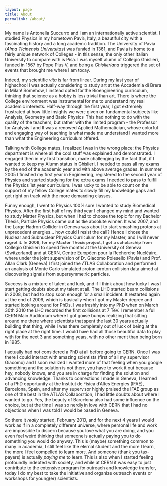 ```yaml
---
layout: page
title: About
permalink: /about/
---
```


My name is Antonella Succurro and I am an internationally active scientist. I studied Physics in my hometown Pavia, Italy, a beautiful city with a fascinating history and a long academic tradition. The University of Pavia (*Alma Ticinensis Universitas*) was funded in 1361, and Pavia is home to a fairly unique network of Colleges - in this sense, the only other Italian University to compare with is Pisa. I was myself alumn of Collegio Ghislieri, funded in 1567 by Pope Pius V, and being a *Ghislieriana* triggered the set of events that brought me where I am today.

Indeed, my scientific *vita* is far from linear. During my last year of highschool I was actually considering to study art at the Accademia di Brera in Milan! Somehow, I instead opted for the Bioengineering curriculum, thinking that science as a hobby is less trivial than art. There is where the College environment was instrumental for me to understand my real academic interests. Half-way through the first year, I got extremely frustrated at how little insights we were given on fundamental subjects like Analysis, Geometry and Basic Physics. This had nothing to do with the quality of the teachers, but rather with the limited program - the Professor for Analysis I and II was a renowed Applied Mathematician, whose colorful and engaging way of teaching is what made me understand I wanted more than what the Engineering curriculum offered.

Talking with College mates, I realized I was in the wrong place: the Physics department is where all the cool stuff was explained and demonstrated. I engaged then in my first transition, made challenging by the fact that, if I wanted to keep my Alumn status in Ghislieri, I needed to pass all my exams by the end of the academic year and with above average grades. In summer 2005 I finished my first year in Engineering, registered to the second year of Physics and started studying for the extra exams I needed to pass to fulfill the Physics 1st year curriculum. I was lucky to be able to count on the support of my fellow College mates to slowly fill my knowledge gaps and get right on track with the more demanding classes.

Funny enough, I went to Physics 100% sure I wanted to study Biomedical Physics. After the first half of my third year I changed my mind and wanted to study Matter Physics, but when I had to choose the topic for my Bachelor Thesis, Particle Physics came out as the absolute winner. It was 2007, and the Large Hadron Collider in Geneva was about to start smashing protons at unprecedent energies... how could I resist the call? Hence I chose the Nuclear and Subnuclear Physics Curriculum for my Master, and I will never regret it. In 2009, for my Master Thesis project, I got a scholarship from Collegio Ghislieri to spend five months at the University of Geneva (Switzerland) and at CERN, Centre Européen pour la Recherche Nucléaire, where under the joint supervision of Dr. Giacomo Polesello (Pavia) and Prof. Allan Clark (Geneva) I first joined the ATLAS Collaboration and performed an analysis of Monte Carlo simulated proton-proton collision data aimed at discovering signals from supersymmetric particles.

Success is a mixture of talent and luck, and if I think about how lucky I was I start getting doubts about my talent at all. The LHC started beam collisions in 2008, but had to stop soon enough for a small incident. It restarted again at the end of 2009, which is basically when I got my Master degree and started looking around for PhDs. I was freshly into my PhD when on March 30th 2010 the LHC recorded the first collisions at 7 TeV. I remember a full CERN Main Auditorium where I got goose bumps realizing that sitting around me there where scientists that spent the last 30 years actually building that thing, while I was there completely out of luck of being at the right place at the right time. I would have had all those beautiful data to play with for the next 3 and something years, with no other merit than being born in 1985.

I actually had not considered a PhD at all before going to CERN. Once I was there I could interact with amazing scientists (first of all my supervisor Giacomo) and I soon realized I wanted more of that feeling when you google something and the solution is not there, you have to work it out because hey, nobody knows, and you are in charge for finding the solution and advancing knowledge. Thanks to connections I made in Geneva, I learned of a PhD opportunity at the Institut de Física d’Altes Energies (IFAE), Barcelona, Spain, and after my supervisor highly praised the IFAE group as one of the best in the ATLAS Collaboration, I had little doubts about where I wanted to go. Yes, the beauty of Barcelona also had some influence on the choice, but at the time I was so nerdly in love with CERN that I had no objections when I was told I would be based in Geneva. 

So there it *really* started, February 2010, and for the next 4 years I would work as if in a completely different universe, where personal life and work are impossible to discern because you love what you are doing, and you even feel weird thinking that someone is actually paying you to do something you would do anyway. This is (maybe) something common to many in academia, I still feel like the eternal student and the more I learn, the more I feel compelled to learn more. And someone (thank you tax-payers) is actually *paying me* to learn. This is also when I started feeling profoundly indebted with society, and while at CERN it was easy to just contribute to the extensive program for outreach and knowledge transfer, today I do my best to take the initiative and organize outreach events or workshops for young(er) scientists.



